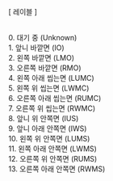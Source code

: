 [ 레이블 ]

<br>0. 대기 중 (Unknown)
<br>1. 앞니 바깥면 (IO)
<br>2. 왼쪽 바깥면 (LMO)
<br>3. 오른쪽 바깥면 (RMO)
<br>4. 왼쪽 아래 씹는면 (LUMC)
<br>5. 왼쪽 위 씹는면 (LWMC)
<br>6. 오른쪽 아래 씹는면 (RUMC)
<br>7. 오른쪽 위 씹는면 (RWMC)
<br>8. 앞니 위 안쪽면 (IUS)
<br>9. 앞니 아래 안쪽면 (IWS)
<br>10. 왼쪽 위 안쪽면 (LUMS)
<br>11. 왼쪽 아래 안쪽면 (LWMS)
<br>12. 오른쪽 위 안쪽면 (RUMS)
<br>13. 오른쪽 아래 안쪽면 (RWMS)
